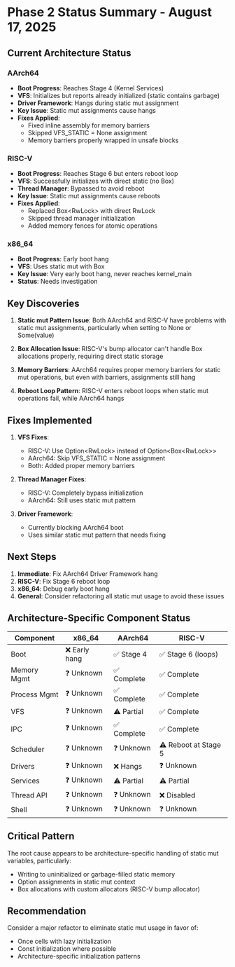 # Phase 2 Status Summary - August 17, 2025

## Current Architecture Status

### AArch64
- **Boot Progress**: Reaches Stage 4 (Kernel Services)
- **VFS**: Initializes but reports already initialized (static contains garbage)
- **Driver Framework**: Hangs during static mut assignment
- **Key Issue**: Static mut assignments cause hangs
- **Fixes Applied**: 
  - Fixed inline assembly for memory barriers
  - Skipped VFS_STATIC = None assignment
  - Memory barriers properly wrapped in unsafe blocks

### RISC-V
- **Boot Progress**: Reaches Stage 6 but enters reboot loop
- **VFS**: Successfully initializes with direct static (no Box)
- **Thread Manager**: Bypassed to avoid reboot
- **Key Issue**: Static mut assignments cause reboots
- **Fixes Applied**:
  - Replaced Box<RwLock<Vfs>> with direct RwLock<Vfs>
  - Skipped thread manager initialization
  - Added memory fences for atomic operations

### x86_64
- **Boot Progress**: Early boot hang
- **VFS**: Uses static mut with Box
- **Key Issue**: Very early boot hang, never reaches kernel_main
- **Status**: Needs investigation

## Key Discoveries

1. **Static mut Pattern Issue**: Both AArch64 and RISC-V have problems with static mut assignments, particularly when setting to None or Some(value)

2. **Box Allocation Issue**: RISC-V's bump allocator can't handle Box allocations properly, requiring direct static storage

3. **Memory Barriers**: AArch64 requires proper memory barriers for static mut operations, but even with barriers, assignments still hang

4. **Reboot Loop Pattern**: RISC-V enters reboot loops when static mut operations fail, while AArch64 hangs

## Fixes Implemented

1. **VFS Fixes**:
   - RISC-V: Use Option<RwLock<Vfs>> instead of Option<Box<RwLock<Vfs>>>
   - AArch64: Skip VFS_STATIC = None assignment
   - Both: Added proper memory barriers

2. **Thread Manager Fixes**:
   - RISC-V: Completely bypass initialization
   - AArch64: Still uses static mut pattern

3. **Driver Framework**:
   - Currently blocking AArch64 boot
   - Uses similar static mut pattern that needs fixing

## Next Steps

1. **Immediate**: Fix AArch64 Driver Framework hang
2. **RISC-V**: Fix Stage 6 reboot loop 
3. **x86_64**: Debug early boot hang
4. **General**: Consider refactoring all static mut usage to avoid these issues

## Architecture-Specific Component Status

| Component | x86_64 | AArch64 | RISC-V |
|-----------|---------|----------|---------|
| Boot | ❌ Early hang | ✅ Stage 4 | ✅ Stage 6 (loops) |
| Memory Mgmt | ❓ Unknown | ✅ Complete | ✅ Complete |
| Process Mgmt | ❓ Unknown | ✅ Complete | ✅ Complete |
| VFS | ❓ Unknown | ⚠️ Partial | ✅ Complete |
| IPC | ❓ Unknown | ✅ Complete | ✅ Complete |
| Scheduler | ❓ Unknown | ❓ Unknown | ⚠️ Reboot at Stage 5 |
| Drivers | ❓ Unknown | ❌ Hangs | ❓ Unknown |
| Services | ❓ Unknown | ⚠️ Partial | ⚠️ Partial |
| Thread API | ❓ Unknown | ❓ Unknown | ❌ Disabled |
| Shell | ❓ Unknown | ❓ Unknown | ❓ Unknown |

## Critical Pattern

The root cause appears to be architecture-specific handling of static mut variables, particularly:
- Writing to uninitialized or garbage-filled static memory
- Option<T> assignments in static mut context
- Box allocations with custom allocators (RISC-V bump allocator)

## Recommendation

Consider a major refactor to eliminate static mut usage in favor of:
- Once cells with lazy initialization
- Const initialization where possible
- Architecture-specific initialization patterns